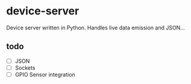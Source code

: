 # device-server
Device server written in Python.
Handles live data emission and JSON...

## todo
- [ ] JSON
- [ ] Sockets
- [ ] GPIO Sensor integration
